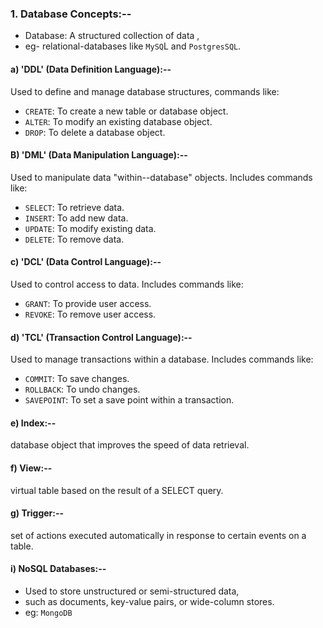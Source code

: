 ### 1. Database Concepts:--
- Database: A structured collection of data , 
- eg- relational-databases like `MySQ`L and `PostgresSQL`.

#### a) 'DDL' (Data Definition Language):--

Used to define and manage database structures, commands like:
- `CREATE`: To create a new table or database object.
- `ALTER`: To modify an existing database object.
- `DROP`: To delete a database object.

#### B) 'DML' (Data Manipulation Language):--

Used to manipulate data "within--database" objects. Includes commands like:
- `SELECT`: To retrieve data.
- `INSERT`: To add new data.
- `UPDATE`: To modify existing data.
- `DELETE`: To remove data.

#### c) 'DCL' (Data Control Language):--

Used to control access to data. Includes commands like:
 - `GRANT`: To provide user access.
 - `REVOKE`: To remove user access.

#### d) 'TCL' (Transaction Control Language):--

Used to manage transactions within a database. Includes commands like:
- `COMMIT`: To save changes.
- `ROLLBACK`: To undo changes.
- `SAVEPOINT`: To set a save point within a transaction.

#### e) Index:--
 database object that improves the speed of data retrieval.

#### f) View:--
 virtual table based on the result of a SELECT query.

#### g) Trigger:--
 set of actions executed automatically in response to certain events on a table.


#### i) NoSQL Databases:--
- Used to store unstructured or semi-structured data, 
- such as documents, key-value pairs, or wide-column stores.
- eg: `MongoDB`


